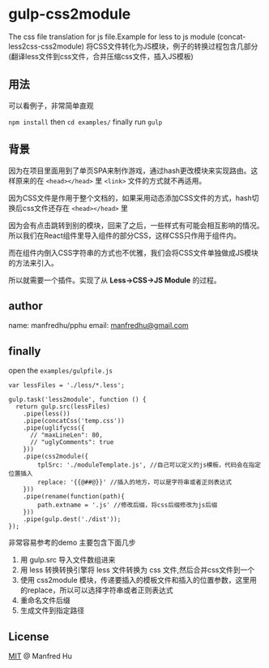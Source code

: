 # gulp-css2module
The css file translation for js file.Example for less to js module (concat-less2css-css2module)
将CSS文件转化为JS模块，例子的转换过程包含几部分(翻译less文件到css文件，合并压缩css文件，插入JS模板)

## 用法

可以看例子，非常简单直观

`npm install` then `cd examples/`
finally run `gulp`

## 背景
因为在项目里面用到了单页SPA来制作游戏，通过hash更改模块来实现路由。这样原来的在 `<head></head>` 里 `<link>` 文件的方式就不再适用。

因为CSS文件是作用于整个文档的，如果采用动态添加CSS文件的方式，hash切换后css文件还存在 `<head></head>` 里

因为会有点击跳转到别的模块，回来了之后，一些样式有可能会相互影响的情况。所以我们在React组件里导入组件的部分CSS，这样CSS只作用于组件内。

而在组件内倒入CSS字符串的方式也不优雅，我们会将CSS文件单独做成JS模块的方法来引入。

所以就需要一个插件。实现了从 **Less->CSS->JS Module** 的过程。

## author
name: manfredhu/pphu
email: manfredhu@gmail.com

## finally
open the `examples/gulpfile.js`

```
var lessFiles = './less/*.less';

gulp.task('less2module', function () {
  return gulp.src(lessFiles)
    .pipe(less())
    .pipe(concatCss('temp.css'))
    .pipe(uglifycss({
      // "maxLineLen": 80,
      // "uglyComments": true
    }))
    .pipe(css2module({
        tplSrc: './moduleTemplate.js', //自己可以定义的js模板，代码会在指定位置插入
        replace: '{{@##@}}' //插入的地方，可以是字符串或者正则表达式
    }))
    .pipe(rename(function(path){
        path.extname = '.js' //修改后缀，将css后缀修改为js后缀
    })) 
    .pipe(gulp.dest('./dist'));
});

```

非常容易参考的demo
主要包含下面几步

1. 用 gulp.src 导入文件数组进来
2. 用 less 转换转换引擎将 less 文件转换为 css 文件,然后合并css文件到一个
3. 使用 css2module 模块，传递要插入的模板文件和插入的位置参数，这里用的replace，所以可以选择字符串或者正则表达式
4. 重命名文件后缀
5. 生成文件到指定路径

## License

[MIT](http://en.wikipedia.org/wiki/MIT_License) @ Manfred Hu


